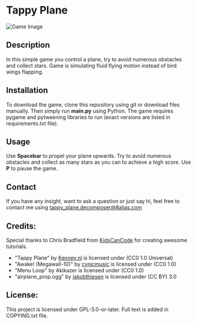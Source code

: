 # Tappy Plane
![Game Image](assets/tp.gif)
## Description
In this simple game you control a plane, try to avoid numerous obstacles and collect
stars. Game is simulating fluid flying motion instead of bird wings flapping.

## Installation
To download the game, clone this repository using git or download files manually. Then simply run **main.py** using Python.
The game requires pygame and pytweening libraries to run (exact versions are listed in requirements.txt file).

## Usage
Use **Spacebar** to propel your plane upwards. Try to avoid numerous obstacles and collect as many stars as you can to achieve a high score.
Use **P** to pause the game.

## Contact
If you have any insight, want to ask a question or just say hi, feel free to contact me using tappy_plane.decomposer@8alias.com

## Credits:
Special thanks to Chris Bradfield from [KidsCanCode](https://www.youtube.com/c/KidscancodeOrg) for creating awesome tutorials.

- "Tappy Plane" by [Kenney.nl](https://kenney.nl) is licensed under (CC0 1.0 Universal)
- "Awake! (Megawall-10)" by [cynicmusic]( http://cynicmusic.com) is licensed under (CC0 1.0)
- "Menu Loop" by Akikazer is licensed under (CC0 1.0)
- "airplane_prop.ogg" by [jakobthiesen](https://opengameart.org/node/132364) is licensed under (CC BY) 3.0
 
## License:
This project is licensed under GPL-3.0-or-later. Full text is added in COPYING.txt file.
